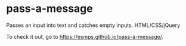 # pass-a-message
Passes an input into text and catches empty inputs. HTML/CSS/jQuery

To check it out, go to https://esmps.github.io/pass-a-message/.
